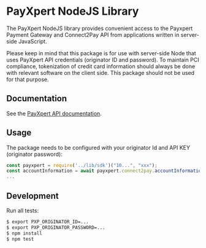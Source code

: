 # PayXpert NodeJS Library

The PayXpert NodeJS library provides convenient access to the Payxpert 
Payment Gateway and Connect2Pay API from applications written in server-side
JavaScript.

Please keep in mind that this package is for use with server-side Node that
uses PayXpert API credentials (originator ID and password). To maintain PCI 
compliance, tokenization of credit
card information should always be done with relevant software on the
client side. This package should not be used for that purpose.

## Documentation

See the [PayXpert API documentation](https://developers.payxpert.com).

## Usage

The package needs to be configured with your originator Id and API KEY
(originator password):

``` js
const payxpert = require('../lib/sdk')("10...", "xxx");
const accountInformation = await payxpert.connect2pay.accountInformation();
...
```
## Development

Run all tests:

```bash
$ export PXP_ORIGINATOR_ID=...
$ export PXP_ORIGINATOR_PASSWORD=...
$ npm install
$ npm test
```
